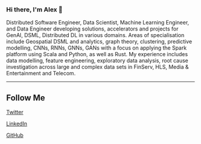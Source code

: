 ### Hi there, I'm Alex 👋

Distributed Software Engineer, Data Scientist, Machine Learning Engineer, and Data Engineer developing solutions, accelerators and projects for GenAI, DSML, Distributed DL in various domains. Areas of specialisation include Geospatial DSML and analytics, graph theory, clustering, predictive modelling, CNNs, RNNs, GNNs, GANs with a focus on applying the Spark platform using Scala and Python, as well as Rust. My experience includes data modelling, feature engineering, exploratory data analysis, root cause investigation across large and complex data sets in FinServ, HLS, Media & Entertainment and Telecom.

---

## **Follow Me**

[Twitter](https://twitter.com/axbo10)

[LinkedIn](https://linkedin.com/in/axbo)

[GitHub](https://github.com/a0x8o)

<!--
**a0x8o/a0x8o** is a ✨ _special_ ✨ repository because its `README.md` (this file) appears on your GitHub profile.

Here are some ideas to get you started:

- 🔭 I’m currently working on ...
- 🌱 I’m currently learning ...
- 👯 I’m looking to collaborate on ...
- 🤔 I’m looking for help with ...
- 💬 Ask me about ...
- 📫 How to reach me: ...
- 😄 Pronouns: ...
- ⚡ Fun fact: ...
-->
